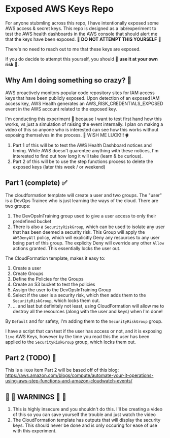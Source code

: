 # Exposed AWS Keys Repo
For anyone stubmling across this repo, I have intentionally exposed some AWS access & secret keys.  This repo is designed as a lab/experiment to test the AWS health dashboards in the AWS console that should alert me that the keys have been exposed. 🚨 **DO NOT ATTEMPT THIS YOURSELF** 🚨

There's no need to reach out to me that these keys are exposed.

If you do decide to attempt this yourself, you should 🚨 **use it at your own risk** 🚨.

## Why Am I doing something so crazy? 🤪
AWS proactively monitors popular code repository sites for IAM access keys that have been publicly exposed. Upon detection of an exposed IAM access key, AWS Health generates an AWS_RISK_CREDENTIALS_EXPOSED event in the AWS account related to the exposed key.

I'm conducting this experiment 🧪 because I want to test first hand how this works, vs just a simulation of raising the event internally.  I plan on making a video of this so anyone who is interested can see how this works without exposing themselves in the process. 🤞 WISH ME LUCK!!! 🍀


1. Part 1 of this will be to test the AWS Health Dashboard notices and timing.  While AWS doesn't guarentee anything with these notices, I'm interested to find out how long it will take (learn & be curious).
1. Part 2 of this will be to use the step functions process to delete the exposed keys (later this week / or weekend)


## Part 1 (complete)  ✅
The cloudformation template will create a user and two groups.  The "user" is a DevOps Trainee who is just learning the ways of the cloud.  There are two groups:
1. The DevOpsInTraining group used to give a user access to only their predefined bucket
1. There is also a `SecurityRiskGroup`, which can be used to isolate any user that has been deemed a security risk. This Group will apply the `AWSDenyAll` policy, which will explicitly Deny any resources to any user being part of this group.  The explicity Deny will override any other `Allow` actions granted.  This essentially locks the user out.

The CloudFormation template, makes it easy to:
1. Create a user
1. Create Groups
1. Define the Policies for the Groups
1. Create an S3 bucket to test the policies
1. Assign the user to the DevOpsInTraining Group
1. Select if the user is a security risk, which then adds them to the `SecurityRiskGroup`, which locks them out.
1. ... and last but definitely not least, using CloudFormation will allow me to destroy all the resources (along with the user and keys) when I'm done! 

By `Default` and for safety, I'm adding them to the `SecurityRiskGroup` group.

I have a script that can test if the user has access or not, and it is exposing `live` AWS Keys, however by the time you read this the user has been applied to the `SecurityRiskGroup` group, which locks them out.



## Part 2 (TODO) 🚧
This is a `TODO` item
Part 2 will be based off of this blog:
https://aws.amazon.com/blogs/compute/automate-your-it-operations-using-aws-step-functions-and-amazon-cloudwatch-events/


## 🚨 🚨 WARNINGS 🚨 🚨
1. This is highly insecure and you shouldn't do this.  I'll be creating a video of this so you can save yourself the trouble and just watch the video
1. The CloudFormation template has outputs that will display the security keys.  This should never be done and is only occuring for ease of use with this experiment.